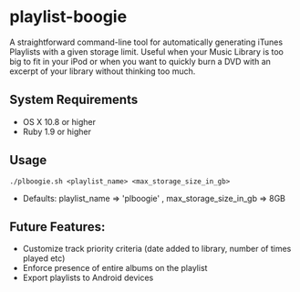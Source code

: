 playlist-boogie
===============

A straightforward command-line tool for automatically generating iTunes Playlists with a given storage limit. Useful when your Music Library is too big to fit in your iPod or when you want to quickly burn a DVD with an excerpt of your library without thinking too much.

System Requirements
-------------------

 * OS X 10.8 or higher
 * Ruby 1.9 or higher

Usage
-----
` ./plboogie.sh <playlist_name> <max_storage_size_in_gb> `

* Defaults: playlist_name => 'plboogie' , max_storage_size_in_gb => 8GB

Future Features:
---------------

* Customize track priority criteria  (date added to library, number of times played etc)
* Enforce presence of entire albums on the playlist
* Export playlists to Android devices